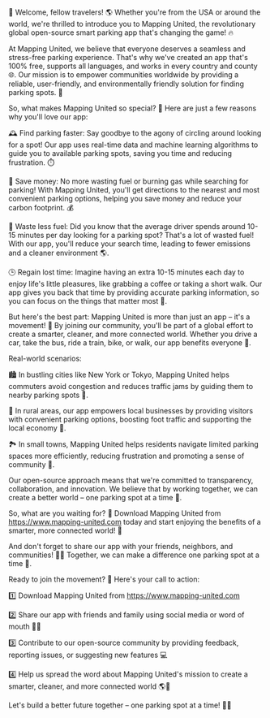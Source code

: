 🎉 Welcome, fellow travelers! 🌎 Whether you're from the USA or around the world, we're thrilled to introduce you to Mapping United, the revolutionary global open-source smart parking app that's changing the game! 🔥

At Mapping United, we believe that everyone deserves a seamless and stress-free parking experience. That's why we've created an app that's 100% free, supports all languages, and works in every country and county 🌐. Our mission is to empower communities worldwide by providing a reliable, user-friendly, and environmentally friendly solution for finding parking spots. 🚀

So, what makes Mapping United so special? 🤔 Here are just a few reasons why you'll love our app:

🕰️ Find parking faster: Say goodbye to the agony of circling around looking for a spot! Our app uses real-time data and machine learning algorithms to guide you to available parking spots, saving you time and reducing frustration. ⏱️

💸 Save money: No more wasting fuel or burning gas while searching for parking! With Mapping United, you'll get directions to the nearest and most convenient parking options, helping you save money and reduce your carbon footprint. 💰

🌟 Waste less fuel: Did you know that the average driver spends around 10-15 minutes per day looking for a parking spot? That's a lot of wasted fuel! With our app, you'll reduce your search time, leading to fewer emissions and a cleaner environment 🌎.

🕒 Regain lost time: Imagine having an extra 10-15 minutes each day to enjoy life's little pleasures, like grabbing a coffee or taking a short walk. Our app gives you back that time by providing accurate parking information, so you can focus on the things that matter most 💖.

But here's the best part: Mapping United is more than just an app – it's a movement! 🌟 By joining our community, you'll be part of a global effort to create a smarter, cleaner, and more connected world. Whether you drive a car, take the bus, ride a train, bike, or walk, our app benefits everyone 👫.

Real-world scenarios:

🏙️ In bustling cities like New York or Tokyo, Mapping United helps commuters avoid congestion and reduces traffic jams by guiding them to nearby parking spots 🚗.

🌳 In rural areas, our app empowers local businesses by providing visitors with convenient parking options, boosting foot traffic and supporting the local economy 💸.

🏞️ In small towns, Mapping United helps residents navigate limited parking spaces more efficiently, reducing frustration and promoting a sense of community 👫.

Our open-source approach means that we're committed to transparency, collaboration, and innovation. We believe that by working together, we can create a better world – one parking spot at a time 🌟.

So, what are you waiting for? 🤔 Download Mapping United from https://www.mapping-united.com today and start enjoying the benefits of a smarter, more connected world! 🎉

And don't forget to share our app with your friends, neighbors, and communities! 📱👫 Together, we can make a difference one parking spot at a time 💪.

Ready to join the movement? 🌟 Here's your call to action:

1️⃣ Download Mapping United from https://www.mapping-united.com

2️⃣ Share our app with friends and family using social media or word of mouth 📱👫

3️⃣ Contribute to our open-source community by providing feedback, reporting issues, or suggesting new features 💻

4️⃣ Help us spread the word about Mapping United's mission to create a smarter, cleaner, and more connected world 🌎💖

Let's build a better future together – one parking spot at a time! 🚀💥